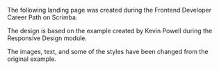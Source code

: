 The following landing page was created during the Frontend Developer Career Path on Scrimba.

The design is based on the example created by Kevin Powell during the Responsive Design module.

The images, text, and some of the styles have been changed from the original example.
